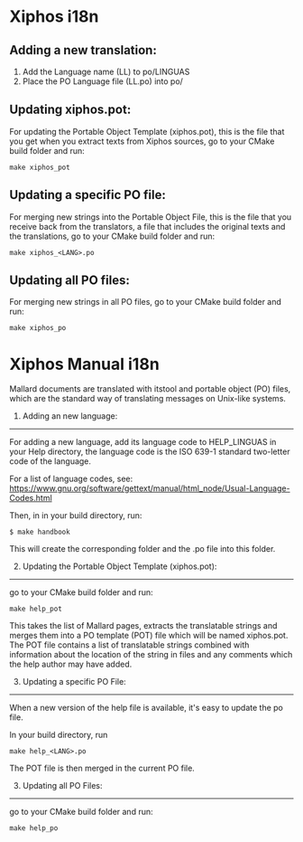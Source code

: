 Xiphos i18n
===========

Adding a new translation:
-------------------------

1. Add the Language name (LL) to po/LINGUAS
2. Place the PO Language file (LL.po) into po/


Updating xiphos.pot:
--------------------

For updating the Portable Object Template (xiphos.pot), this is the file that
you get when you extract texts from Xiphos sources, go to your CMake build
folder and run:

    make xiphos_pot

Updating a specific PO file:
----------------------------

For merging new strings into the Portable Object File,  this is the file that
you receive back from the translators, a file that includes the original texts
and the translations, go to your CMake build folder and run:

    make xiphos_<LANG>.po

Updating all PO files:
----------------------

For merging new strings in all PO files, go to your CMake build folder and run:

    make xiphos_po


Xiphos Manual i18n
==================

Mallard documents are translated with itstool and portable object (PO) files,
which are the standard way of translating messages on Unix-like systems.


1. Adding an new language:
--------------------------

For adding a new language, add its language code to HELP_LINGUAS in your Help
directory, the language code is the ISO 639-1 standard two-letter code of the
language.

For a list of language codes, see:
https://www.gnu.org/software/gettext/manual/html_node/Usual-Language-Codes.html

Then, in in your build directory, run:

    $ make handbook

This will create the corresponding <LANG> folder and the <LANG>.po file into
this folder.

2. Updating the Portable Object Template (xiphos.pot):
------------------------------------------------------

go to your CMake build folder and run:

    make help_pot

This takes the list of Mallard pages, extracts the translatable strings and
merges them into a PO template (POT) file which will be named xiphos.pot.
The POT file contains a list of translatable strings combined with information
about the location of the string in files and any comments which the help author
may have added.


3. Updating a specific PO File:
------------------------------

When a new version of the help file is available, it's easy to update the po
file.

In your build directory, run

    make help_<LANG>.po

The POT file is then merged in the current PO file.


3. Updating all PO Files:
-------------------------

go to your CMake build folder and run:

    make help_po

